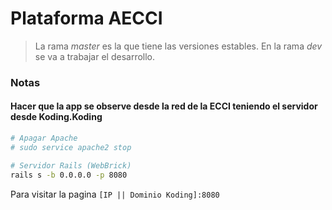 # Plataforma AECCI

> La rama *master* es la que tiene las versiones estables. En la rama *dev* se va a trabajar el desarrollo.

### Notas
#### Hacer que la app se observe desde la red de la ECCI teniendo el servidor desde Koding.Koding

```bash
# Apagar Apache
# sudo service apache2 stop

# Servidor Rails (WebBrick)
rails s -b 0.0.0.0 -p 8080
```

Para visitar la pagina `[IP || Dominio Koding]:8080`
